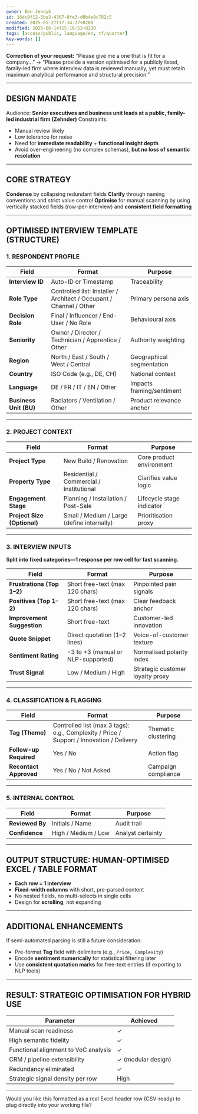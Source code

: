 ```yaml
---
owner: Ben Jendyk
id: 16dc9f12-5ba3-4367-8fe3-d0b4e9c782c5
created: 2025-05-27T17:34:27+0200
modified: 2025-06-14T15:16:52+0200
tags: [access/public, language/en, tf/quarter]
key-words: []
---
```


**Correction of your request:**
“Please give me a one that is fit for a company…” → “Please provide a version optimised for a publicly listed, family-led firm where interview data is reviewed manually, yet must retain maximum analytical performance and structural precision.”

---

## DESIGN MANDATE

Audience: **Senior executives and business unit leads at a public, family-led industrial firm (Zehnder)**
Constraints:

* Manual review likely
* Low tolerance for noise
* Need for **immediate readability** + **functional insight depth**
* Avoid over-engineering (no complex schemas), **but no loss of semantic resolution**

---

## CORE STRATEGY

**Condense** by collapsing redundant fields
**Clarify** through naming conventions and strict value control
**Optimise** for manual scanning by using vertically stacked fields (row-per-interview) and **consistent field formatting**

---

## OPTIMISED INTERVIEW TEMPLATE (STRUCTURE)

### 1. RESPONDENT PROFILE

| Field                  | Format                                                              | Purpose                   |
| ---------------------- | ------------------------------------------------------------------- | ------------------------- |
| **Interview ID**       | Auto-ID or Timestamp                                                | Traceability              |
| **Role Type**          | Controlled list: Installer / Architect / Occupant / Channel / Other | Primary persona axis      |
| **Decision Role**      | Final / Influencer / End-User / No Role                             | Behavioural axis          |
| **Seniority**          | Owner / Director / Technician / Apprentice / Other                  | Authority weighting       |
| **Region**             | North / East / South / West / Central                               | Geographical segmentation |
| **Country**            | ISO Code (e.g., DE, CH)                                             | National context          |
| **Language**           | DE / FR / IT / EN / Other                                           | Impacts framing/sentiment |
| **Business Unit (BU)** | Radiators / Ventilation / Other                                     | Product relevance anchor  |

---

### 2. PROJECT CONTEXT

| Field                       | Format                                     | Purpose                   |
| --------------------------- | ------------------------------------------ | ------------------------- |
| **Project Type**            | New Build / Renovation                     | Core product environment  |
| **Property Type**           | Residential / Commercial / Institutional   | Clarifies value logic     |
| **Engagement Stage**        | Planning / Installation / Post-Sale        | Lifecycle stage indicator |
| **Project Size (Optional)** | Small / Medium / Large (define internally) | Prioritisation proxy      |

---

### 3. INTERVIEW INPUTS

**Split into fixed categories—1 response per row cell for fast scanning.**

| Field                      | Format                             | Purpose                          |
| -------------------------- | ---------------------------------- | -------------------------------- |
| **Frustrations (Top 1–2)** | Short free-text (max 120 chars)    | Pinpointed pain signals          |
| **Positives (Top 1–2)**    | Short free-text (max 120 chars)    | Clear feedback anchor            |
| **Improvement Suggestion** | Short free-text                    | Customer-led innovation          |
| **Quote Snippet**          | Direct quotation (1–2 lines)       | Voice-of-customer texture        |
| **Sentiment Rating**       | -3 to +3 (manual or NLP-supported) | Normalised polarity index        |
| **Trust Signal**           | Low / Medium / High                | Strategic customer loyalty proxy |

---

### 4. CLASSIFICATION & FLAGGING

| Field                  | Format                                                                                   | Purpose             |
| ---------------------- | ---------------------------------------------------------------------------------------- | ------------------- |
| **Tag (Theme)**        | Controlled list (max 3 tags): e.g., Complexity / Price / Support / Innovation / Delivery | Thematic clustering |
| **Follow-up Required** | Yes / No                                                                                 | Action flag         |
| **Recontact Approved** | Yes / No / Not Asked                                                                     | Campaign compliance |

---

### 5. INTERNAL CONTROL

| Field           | Format              | Purpose           |
| --------------- | ------------------- | ----------------- |
| **Reviewed By** | Initials / Name     | Audit trail       |
| **Confidence**  | High / Medium / Low | Analyst certainty |

---

## OUTPUT STRUCTURE: HUMAN-OPTIMISED EXCEL / TABLE FORMAT

* **Each row = 1 interview**
* **Fixed-width columns** with short, pre-parsed content
* No nested fields, no multi-selects in single cells
* Design for **scrolling**, not expanding

---

## ADDITIONAL ENHANCEMENTS

If semi-automated parsing is still a future consideration:

* Pre-format **Tag** field with delimiters (e.g., `Price; Complexity`)
* Encode **sentiment numerically** for statistical filtering later
* Use **consistent quotation marks** for free-text entries (if exporting to NLP tools)

---

## RESULT: STRATEGIC OPTIMISATION FOR HYBRID USE

| Parameter                            | Achieved           |
| ------------------------------------ | ------------------ |
| Manual scan readiness                | ✓                  |
| High semantic fidelity               | ✓                  |
| Functional alignment to VoC analysis | ✓                  |
| CRM / pipeline extensibility         | ✓ (modular design) |
| Redundancy eliminated                | ✓                  |
| Strategic signal density per row     | High               |

---

Would you like this formatted as a real Excel header row (CSV-ready) to plug directly into your working file?
